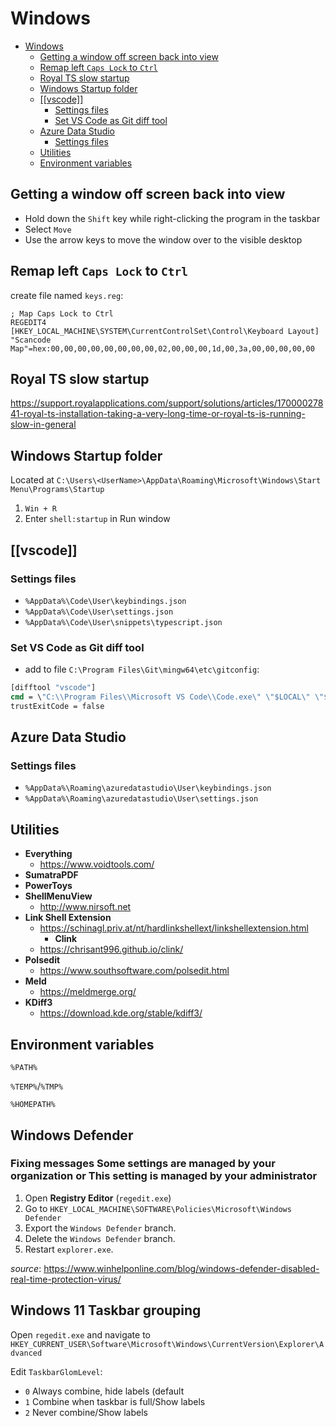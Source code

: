 # Windows

- [Windows](#windows)
  - [Getting a window off screen back into view](#getting-a-window-off-screen-back-into-view)
  - [Remap left `Caps Lock` to `Ctrl`](#remap-left-caps-lock-to-ctrl)
  - [Royal TS slow startup](#royal-ts-slow-startup)
  - [Windows Startup folder](#windows-startup-folder)
  - [[[vscode]]](#vs-code)
    - [Settings files](#settings-files)
    - [Set VS Code as Git diff tool](#set-vs-code-as-git-diff-tool)
  - [Azure Data Studio](#azure-data-studio)
    - [Settings files](#settings-files-1)
  - [Utilities](#utilities)
  - [Environment variables](#environment-variables)

## Getting a window off screen back into view

- Hold down the `Shift` key while right-clicking the program in the taskbar
- Select `Move`
- Use the arrow keys to move the window over to the visible desktop

## Remap left `Caps Lock` to `Ctrl`

create file named `keys.reg`:

```reg
; Map Caps Lock to Ctrl
REGEDIT4
[HKEY_LOCAL_MACHINE\SYSTEM\CurrentControlSet\Control\Keyboard Layout]
"Scancode Map"=hex:00,00,00,00,00,00,00,00,02,00,00,00,1d,00,3a,00,00,00,00,00
```

## Royal TS slow startup

<https://support.royalapplications.com/support/solutions/articles/17000027841-royal-ts-installation-taking-a-very-long-time-or-royal-ts-is-running-slow-in-general>

## Windows Startup folder

Located at `C:\Users\<UserName>\AppData\Roaming\Microsoft\Windows\Start Menu\Programs\Startup`

1. `Win + R`
2. Enter `shell:startup` in Run window

## [[vscode]]

### Settings files

- `%AppData%\Code\User\keybindings.json`
- `%AppData%\Code\User\settings.json`
- `%AppData%\Code\User\snippets\typescript.json`

### Set VS Code as Git diff tool

- add to file `C:\Program Files\Git\mingw64\etc\gitconfig`:

```bat
[difftool "vscode"]
cmd = \"C:\\Program Files\\Microsoft VS Code\\Code.exe\" \"$LOCAL\" \"$REMOTE\" --diff --wait
trustExitCode = false
```

## Azure Data Studio

### Settings files

- `%AppData%\Roaming\azuredatastudio\User\keybindings.json`
- `%AppData%\Roaming\azuredatastudio\User\settings.json`

## Utilities

- **Everything**
  - <https://www.voidtools.com/>
- **SumatraPDF**
- **PowerToys**
- **ShellMenuView**
  - <http://www.nirsoft.net>
- **Link Shell Extension**
  - <https://schinagl.priv.at/nt/hardlinkshellext/linkshellextension.html>
    - **Clink**
  - <https://chrisant996.github.io/clink/>
- **Polsedit**
  - <https://www.southsoftware.com/polsedit.html>
- **Meld**
  - <https://meldmerge.org/>
- **KDiff3**
  - <https://download.kde.org/stable/kdiff3/>

## Environment variables

`%PATH%`

`%TEMP%`/`%TMP%`

`%HOMEPATH%`

## Windows Defender

### Fixing messages **Some settings are managed by your organization** or **This setting is managed by your administrator**

1. Open **Registry Editor** (`regedit.exe`)
2. Go to `HKEY_LOCAL_MACHINE\SOFTWARE\Policies\Microsoft\Windows Defender`
3. Export the `Windows Defender` branch.
4. Delete the `Windows Defender` branch.
5. Restart `explorer.exe`.

_source_: <https://www.winhelponline.com/blog/windows-defender-disabled-real-time-protection-virus/>

## Windows 11 Taskbar grouping

Open `regedit.exe` and navigate to `HKEY_CURRENT_USER\Software\Microsoft\Windows\CurrentVersion\Explorer\Advanced`

Edit `TaskbarGlomLevel`:

- `0` Always combine, hide labels (default
- `1` Combine when taskbar is full/Show labels
- `2` Never combine/Show labels
